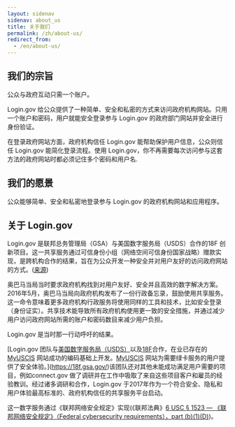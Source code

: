 ```yaml
---
layout: sidenav
sidenav: about_us 
title: 关于我们
permalink: /zh/about-us/
redirect_from:
  - /en/about-us/
---
```

## 我们的宗旨

公众与政府互动只需一个账户。

Login.gov 给公众提供了一种简单、安全和私密的方式来访问政府机构网站。只用一个账户和密码，用户就能安全登录参与 Login.gov 的政府部门网站并安全进行身份验证。

在登录政府网站方面，政府机构信任 Login.gov 能帮助保护用户信息，公众则信任 Login.gov 能简化登录流程。使用 Login.gov，你不再需要每次访问参与这套方法的政府网站时都必须记住多个密码和用户名.

## 我们的愿景

公众能够简单、安全和私密地登录参与 Login.gov 的政府机构网站和应用程序。

## 关于 Login.gov

Login.gov 是联邦总务管理局（GSA）与美国数字服务局（USDS）合作的18F 创新项目。这一共享服务通过可信身份小组（网络空间可信身份国家战略）赠款实现，是跨机构合作的结果，旨在为公众开发一种安全并对用户友好的访问政府网站的方式。([来源](https://www.nextgov.com/digital-government/2017/01/logingov-moving-ahead/228515/))

奥巴马当局当时要求政府机构找到对用户友好、安全并且高效的数字解决方案。2016年5月，奥巴马当局向政府机构发布了一份行政备忘录，鼓励使用共享服务。这一命令意味着更多政府机构行政服务将使用同样的工具和技术，比如安全登录（身份证实）。共享技术能导致所有政府机构使用更一致的安全措施，并通过减少用户访问政府网站所需的账户和密码数目来减少用户负担。

Login.gov 是当时那一行动呼吁的结果。

[Login.gov 团队与[美国数字服务局（USDS）](https://www.usds.gov/)以及[18F](https://18f.gsa.gov/)合作，在业已存在的 [MyUSCIS](https://my.uscis.gov/) 网站成功的编码基础上开发。[MyUSCIS](https://my.uscis.gov/) 网站为需要绿卡服务的用户提供了安全体验。](https://18f.gsa.gov/)该团队还对其他未能成功满足用户需要的项目，例如connect.gov 做了调研并在工作中吸取了来自这些项目客户和雇员的经验教训。经过诸多调研和合作，Login.gov 于2017年作为一个符合安全、隐私和用户体验最高标准的、政府机构信任的共享服务平台启动。

这一数字服务通过《联邦网络安全规定》实现(《联邦法典》[6 USC § 1523 — 《联邦网络安全规定》（Federal cybersecurity requirements），part (b)(1)(D)](https://uscode.house.gov/view.xhtml?req=6+USC+1523:+Federal+cybersecurity+requirements))。
